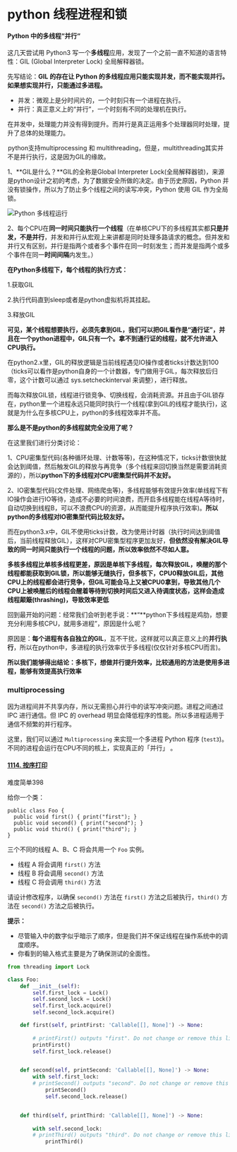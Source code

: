 # python 线程进程和锁

#### Python 中的多线程“并行“

这几天尝试用 Python3 写一个**多线程**应用，发现了一个之前一直不知道的语言特性：GIL (Global Interpreter Lock) 全局解释器锁。

先写结论：**GIL 的存在让 Python 的多线程应用只能实现并发，而不能实现并行。如果想实现并行，只能通过多进程。**

- 并发：微观上是分时间片的，一个时刻只有一个进程在执行。
- 并行：真正意义上的“并行”，一个时刻有不同的处理机在执行。

在并发中，处理能力并没有得到提升。而并行是真正运用多个处理器同时处理，提升了总体的处理能力。

 python支持multiprocessing 和 multithreading，但是，multithreading其实并不是并行执行，这是因为GIL的缘故。

1、**GIL是什么？**GIL的全称是Global Interpreter Lock(全局解释器锁)，来源是python设计之初的考虑，为了数据安全所做的决定。由于历史原因，Python 并没有锁操作，所以为了防止多个线程之间的读写冲突，Python 使用 GIL 作为全局锁。

![Python 多线程运行](https://i.imgur.com/fdJo9ep.jpg)

2、每个CPU在**同一时间只能执行一个线程**（在单核CPU下的多线程其实都**只是并发，不是并行**，并发和并行从宏观上来讲都是同时处理多路请求的概念。但并发和并行又有区别，并行是指两个或者多个事件在同一时刻发生；而并发是指两个或多个事件在同一**时间间隔**内发生。）



**在Python多线程下，每个线程的执行方式：**

1.获取GIL

2.执行代码直到sleep或者是python虚拟机将其挂起。

3.释放GIL

**可见，某个线程想要执行，必须先拿到GIL，我们可以把GIL看作是“通行证”，并且在一个python进程中，GIL只有一个。拿不到通行证的线程，就不允许进入CPU执行。**

在python2.x里，GIL的释放逻辑是当前线程遇见IO操作或者ticks计数达到100（ticks可以看作是python自身的一个计数器，专门做用于GIL，每次释放后归零，这个计数可以通过 sys.setcheckinterval 来调整），进行释放。

而每次释放GIL锁，线程进行锁竞争、切换线程，会消耗资源。并且由于GIL锁存在，python里一个进程永远只能同时执行一个线程(拿到GIL的线程才能执行)，这就是为什么在多核CPU上，python的多线程效率并不高。



**那么是不是python的多线程就完全没用了呢？**

在这里我们进行分类讨论：

1、CPU密集型代码(各种循环处理、计数等等)，在这种情况下，ticks计数很快就会达到阈值，然后触发GIL的释放与再竞争（多个线程来回切换当然是需要消耗资源的），所以**python下的多线程对CPU密集型代码并不友好。**

2、IO密集型代码(文件处理、网络爬虫等)，多线程能够有效提升效率(单线程下有IO操作会进行IO等待，造成不必要的时间浪费，而开启多线程能在线程A等待时，自动切换到线程B，可以不浪费CPU的资源，从而能提升程序执行效率)。**所以python的多线程对IO密集型代码比较友好。**

而在python3.x中，GIL不使用ticks计数，改为使用计时器（执行时间达到阈值后，当前线程释放GIL），这样对CPU密集型程序更加友好，**但依然没有解决GIL导致的同一时间只能执行一个线程的问题，所以效率依然不尽如人意。**

**多核多线程比单核多线程更差，原因是单核下多线程，每次释放GIL，唤醒的那个线程都能获取到GIL锁，所以能够无缝执行，但多核下，CPU0释放GIL后，其他CPU上的线程都会进行竞争，但GIL可能会马上又被CPU0拿到，导致其他几个CPU上被唤醒后的线程会醒着等待到切换时间后又进入待调度状态，这样会造成线程颠簸(thrashing)，导致效率更低**

回到最开始的问题：经常我们会听到老手说：**“**python下多线程是鸡肋，想要充分利用多核CPU，就用多进程”，原因是什么呢？

原因是：**每个进程有各自独立的GIL**，互不干扰，这样就可以真正意义上的**并行执行**，所以在python中，多进程的执行效率优于多线程(仅仅针对多核CPU而言)。

**所以我们能够得出结论：多核下，想做并行提升效率，比较通用的方法是使用多进程，能够有效提高执行效率**



### multiprocessing

因为进程间并不共享内存，所以无需担心并行中的读写冲突问题。进程之间通过 IPC 进行通信。但 IPC 的 overhead 明显会降低程序的性能。所以多进程适用于通信不频繁的并行程序。

这里，我们可以通过 `Multiprocessing` 来实现一个多进程 Python 程序 (`test3`)。不同的进程会运行在CPU不同的核上，实现真正的「并行」 。



#### [1114. 按序打印](https://leetcode.cn/problems/print-in-order/)

难度简单398

给你一个类：

```
public class Foo {
  public void first() { print("first"); }
  public void second() { print("second"); }
  public void third() { print("third"); }
}
```

三个不同的线程 A、B、C 将会共用一个 `Foo` 实例。

- 线程 A 将会调用 `first()` 方法
- 线程 B 将会调用 `second()` 方法
- 线程 C 将会调用 `third()` 方法

请设计修改程序，以确保 `second()` 方法在 `first()` 方法之后被执行，`third()` 方法在 `second()` 方法之后被执行。

**提示：**

- 尽管输入中的数字似乎暗示了顺序，但是我们并不保证线程在操作系统中的调度顺序。
- 你看到的输入格式主要是为了确保测试的全面性。

 

```python
from threading import Lock

class Foo:
    def __init__(self):
        self.first_lock = Lock()
        self.second_lock = Lock()
        self.first_lock.acquire()
        self.second_lock.acquire()

    def first(self, printFirst: 'Callable[[], None]') -> None:
        
        # printFirst() outputs "first". Do not change or remove this line.
        printFirst()
        self.first_lock.release()


    def second(self, printSecond: 'Callable[[], None]') -> None:
        with self.first_lock:
        # printSecond() outputs "second". Do not change or remove this line.
            printSecond()
            self.second_lock.release()


    def third(self, printThird: 'Callable[[], None]') -> None:
        
        with self.second_lock:
        # printThird() outputs "third". Do not change or remove this line.
            printThird()
```

